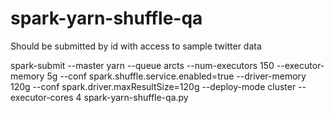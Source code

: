 # spark-yarn-shuffle-qa

Should be submitted by id with access to sample twitter data

spark-submit --master yarn --queue arcts  --num-executors 150 --executor-memory 5g  --conf spark.shuffle.service.enabled=true --driver-memory 120g  --conf spark.driver.maxResultSize=120g --deploy-mode cluster --executor-cores 4 spark-yarn-shuffle-qa.py


